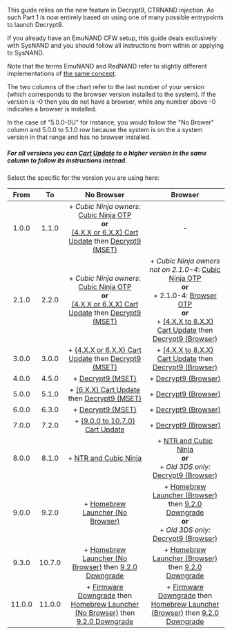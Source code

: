 This guide relies on the new feature in Decrypt9, CTRNAND injection. As such Part 1 is now entirely based on using one of many possible entrypoints to launch Decrypt9.

If you already have an EmuNAND CFW setup, this guide deals exclusively with SysNAND and you should follow all instructions from within or applying to SysNAND.

Note that the terms EmuNAND and RedNAND refer to slightly different implementations of [the same concept](http://3dbrew.org/wiki/NAND_Redirection).

The two columns of the chart refer to the last number of your version (which corresponds to the browser version installed to the system). If the version is -0 then you do not have a browser, while any number above -0 indicates a browser is installed.

In the case of "5.0.0-0U" for instance, you would follow the "No Brower" column and 5.0.0 to 5.1.0 row because the system is on the a system version in that range and has no browser installed.

##### For all versions you can [Cart Update](https://github.com/Plailect/Guide/wiki/Cart-Update) to a higher version in the same column to follow its instructions instead.

Select the specific for the version you are using here:

| From | To | No Browser | Browser |
|:-:|:-:|:-:|:-:|
| 1.0.0 | 1.1.0 | + *Cubic Ninja owners*: [Cubic Ninja OTP](https://github.com/Plailect/Guide/wiki/Cubic-Ninja-OTP)<br>**or**<br>[(4.X.X or 6.X.X) Cart Update](https://github.com/Plailect/Guide/wiki/Cart-Update) then [Decrypt9 (MSET)](https://github.com/Plailect/Guide/wiki/Decrypt9-(MSET)) | - |
| 2.1.0 | 2.2.0 | + *Cubic Ninja owners*: [Cubic Ninja OTP](https://github.com/Plailect/Guide/wiki/Cubic-Ninja-OTP)<br>**or**<br>[(4.X.X or 6.X.X) Cart Update](https://github.com/Plailect/Guide/wiki/Cart-Update) then [Decrypt9 (MSET)](https://github.com/Plailect/Guide/wiki/Decrypt9-(MSET)) | + *Cubic Ninja owners not on 2.1.0-4*: [Cubic Ninja OTP](https://github.com/Plailect/Guide/wiki/Cubic-Ninja-OTP)<br>**or**<br>+ 2.1.0-4: [Browser OTP](https://github.com/Plailect/Guide/wiki/Browser-OTP)<br>**or**<br> + [(4.X.X to 8.X.X) Cart Update](https://github.com/Plailect/Guide/wiki/Cart-Update) then [Decrypt9 (Browser)](https://github.com/Plailect/Guide/wiki/Decrypt9-(Browser)) |
| 3.0.0 | 3.0.0 | + [(4.X.X or 6.X.X) Cart Update](https://github.com/Plailect/Guide/wiki/Cart-Update) then [Decrypt9 (MSET)](https://github.com/Plailect/Guide/wiki/Decrypt9-(MSET)) | + [(4.X.X to 8.X.X) Cart Update](https://github.com/Plailect/Guide/wiki/Cart-Update) then [Decrypt9 (Browser)](https://github.com/Plailect/Guide/wiki/Decrypt9-(Browser)) |
| 4.0.0 | 4.5.0 | + [Decrypt9 (MSET)](https://github.com/Plailect/Guide/wiki/Decrypt9-(MSET)) | + [Decrypt9 (Browser)](https://github.com/Plailect/Guide/wiki/Decrypt9-(Browser)) |
| 5.0.0 | 5.1.0 | + [(6.X.X) Cart Update](https://github.com/Plailect/Guide/wiki/Cart-Update) then [Decrypt9 (MSET)](https://github.com/Plailect/Guide/wiki/Decrypt9-(MSET)) | + [Decrypt9 (Browser)](https://github.com/Plailect/Guide/wiki/Decrypt9-(Browser)) |
| 6.0.0 | 6.3.0 | + [Decrypt9 (MSET)](https://github.com/Plailect/Guide/wiki/Decrypt9-(MSET)) | + [Decrypt9 (Browser)](https://github.com/Plailect/Guide/wiki/Decrypt9-(Browser)) |
| 7.0.0 | 7.2.0 | + [(9.0.0 to 10.7.0) Cart Update](https://github.com/Plailect/Guide/wiki/Cart-Update) | + [Decrypt9 (Browser)](https://github.com/Plailect/Guide/wiki/Decrypt9-(Browser)) |
| 8.0.0 | 8.1.0 | + [NTR and Cubic Ninja](https://github.com/Plailect/Guide/wiki/NTR-and-Cubic-Ninja) | + [NTR and Cubic Ninja](https://github.com/Plailect/Guide/wiki/NTR-and-Cubic-Ninja)<br>**or**<br>+ *Old 3DS only:* [Decrypt9 (Browser)](https://github.com/Plailect/Guide/wiki/Decrypt9-(Browser)) |
| 9.0.0 | 9.2.0 | + [Homebrew Launcher (No Browser)](https://github.com/Plailect/Guide/wiki/Homebrew-Launcher-(No-Browser)) | + [Homebrew Launcher (Browser)](https://github.com/Plailect/Guide/wiki/Homebrew-Launcher-(Browser)) then [9.2.0 Downgrade](https://github.com/Plailect/Guide/wiki/9.2.0-Downgrade)<br>**or**<br>+ *Old 3DS only:* [Decrypt9 (Browser)](https://github.com/Plailect/Guide/wiki/Decrypt9-(Browser)) |
| 9.3.0 | 10.7.0 | + [Homebrew Launcher (No Browser)](https://github.com/Plailect/Guide/wiki/Homebrew-Launcher-(No-Browser)) then [9.2.0 Downgrade](https://github.com/Plailect/Guide/wiki/9.2.0-Downgrade) | + [Homebrew Launcher (Browser)](https://github.com/Plailect/Guide/wiki/Homebrew-Launcher-(Browser)) then [9.2.0 Downgrade](https://github.com/Plailect/Guide/wiki/9.2.0-Downgrade) |
| 11.0.0 | 11.0.0 | + [Firmware Downgrade](https://github.com/Plailect/Guide/wiki/Firmware-Downgrade/) then [Homebrew Launcher (No Browser)](https://github.com/Plailect/Guide/wiki/Homebrew-Launcher-(No-Browser)) then [9.2.0 Downgrade](https://github.com/Plailect/Guide/wiki/9.2.0-Downgrade) | + [Firmware Downgrade](https://github.com/Plailect/Guide/wiki/Firmware-Downgrade/) then [Homebrew Launcher (Browser)](https://github.com/Plailect/Guide/wiki/Homebrew-Launcher-(Browser)) then [9.2.0 Downgrade](https://github.com/Plailect/Guide/wiki/9.2.0-Downgrade) |
